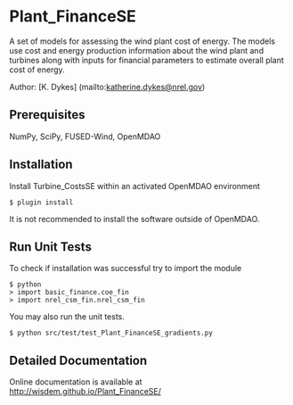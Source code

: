 # Plant_FinanceSE

A set of models for assessing the wind plant cost of energy.  The models use cost and energy production information about the wind plant and turbines along with inputs for financial parameters to estimate overall plant cost of energy.

Author: [K. Dykes] (mailto:katherine.dykes@nrel.gov)

## Prerequisites

NumPy, SciPy, FUSED-Wind, OpenMDAO

## Installation

Install Turbine_CostsSE within an activated OpenMDAO environment

	$ plugin install

It is not recommended to install the software outside of OpenMDAO.

## Run Unit Tests

To check if installation was successful try to import the module

	$ python
	> import basic_finance.coe_fin
	> import nrel_csm_fin.nrel_csm_fin

You may also run the unit tests.

	$ python src/test/test_Plant_FinanceSE_gradients.py

## Detailed Documentation

Online documentation is available at <http://wisdem.github.io/Plant_FinanceSE/>